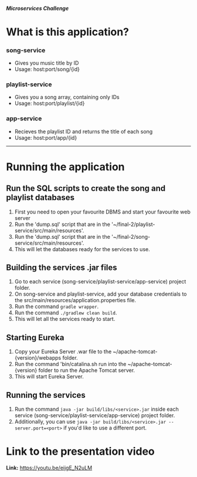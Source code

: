 ##### Microservices Challenge

# What is this application? 

### song-service
- Gives you music title by ID
- Usage: host:port/song/{id}

### playlist-service
- Gives you a song array, containing only IDs
- Usage: host:port/playlist/{id}

### app-service
- Recieves the playlist ID and returns the title of each song
- Usage: host:port/app/{id}

----

# Running the application

## Run the SQL scripts to create the song and playlist databases
1. First you need to open your favourite DBMS and start your favourite web server
2. Run the 'dump.sql' script that are in the '~/final-2/playlist-service/src/main/resources'.
3. Run the 'dump.sql' script that are in the '~/final-2/song-service/src/main/resources'.
4. This will let the databases ready for the services to use.

## Building the services .jar files
1. Go to each service (song-service/playlist-service/app-service) project folder.
2. On song-service and playlist-service, add your database credentials to the src/main/resources/application.properties file.
3. Run the command ```gradle wrapper```.
4. Run the command ```./gradlew clean build```.
5. This will let all the services ready to start.

## Starting Eureka
1. Copy your Eureka Server .war file to the ~/apache-tomcat-{version}/webapps folder.
2. Run the command 'bin/catalina.sh run into the ~/apache-tomcat-{version} folder to run the Apache Tomcat server.
3. This will start Eureka Server.

## Running the services
1. Run the command ```java -jar build/libs/<service>.jar``` inside each service (song-service/playlist-service/app-service) project folder.
2. Additionally, you can use ```java -jar build/libs/<service>.jar --server.port=<port>``` if you'd like to use a different port.

# Link to the presentation video

**Link:** https://youtu.be/eijgE_N2uLM

